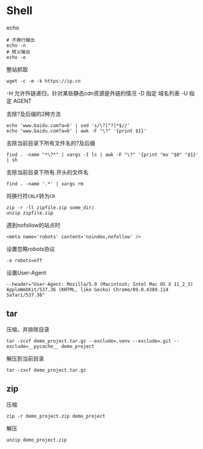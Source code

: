 # Shell

echo
```
# 不换行输出
echo -n
# 转义输出
echo -e
```

整站抓取
```
wget -c -m -k https://ip.cn
```

-H 允许外链递归，针对某些静态cdn资源是外链的情况
-D 指定 域名列表
-U 指定 AGENT

去除?及后缀的2种方法
```
echo 'www.baidu.com?a=b' | sed 's/\?[^?]*$//'
echo 'www.baidu.com?a=b' | awk -F "\?" '{print $1}'
```

去除当前目录下所有文件名的?及后缀
```
find . -name "*\?*" | xargs -I ls | awk -F "\?" '{print "mv "$0" "$1}' | sh
```

去除当前目录下所有.开头的文件名
```
find . -name '.*' | xargs rm
```

将换行符`CRLF`转为`CR`
```
zip -r -ll zipfile.zip some_dir/
unzip zipfile.zip
```

遇到nofollow的站点时
```
<meta name='robots' content='noindex,nofollow' />
```
设置忽略robots协议
```
-e robots=off
```

设置User-Agent
```
--header="User-Agent: Mozilla/5.0 (Macintosh; Intel Mac OS X 11_2_3) AppleWebKit/537.36 (KHTML, like Gecko) Chrome/89.0.4389.114 Safari/537.36"
```

## tar

压缩，并排除目录
```
tar -zcvf demo_project.tar.gz --exclude=.venv --exclude=.git --exclude=__pycache__ demo_project
```

解压到当前目录
```
tar -zxvf demo_project.tar.gz
```

## zip

压缩
```
zip -r demo_project.zip demo_project
```

解压
```
unzip demo_project.zip
```
